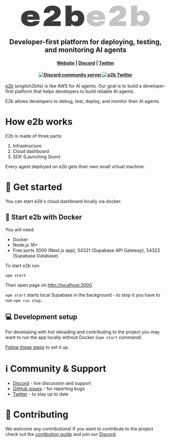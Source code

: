 <h1 align="center">
  <img width="200" src="docs-assets/logoname-black.svg#gh-light-mode-only" alt="e2b">
  <img width="200" src="docs-assets/logoname-white.svg#gh-dark-mode-only" alt="e2b">
</h1>

<h2 align="center">Developer-first platform for deploying, testing, and monitoring AI agents</h2>

<h4 align="center">
  <a href="https://e2b.dev">Website</a> |
  <a href="https://discord.gg/U7KEcGErtQ">Discord</a> |
  <a href="https://twitter.com/e2b_dev">Twitter</a>
</h4>

<h4 align="center">
  <a href="https://discord.gg/U7KEcGErtQ">
    <img src="https://img.shields.io/badge/chat-on%20Discord-blue" alt="Discord community server" />
  </a>
  <a href="https://twitter.com/e2b_dev">
    <img src="https://img.shields.io/twitter/follow/infisical?label=Follow" alt="e2b Twitter" />
  </a>
</h4>

[e2b](https://e2b.dev) (_english2bits_) is like AWS for AI agents. Our goal is
to build a developer-first platform that helps developers to build reliable AI
agents.

E2b allows developers to debug, test, deploy, and monitor their AI agents.

# How e2b works

E2b is made of three parts:

1. Infrastructure
2. Cloud dashboard
3. SDK (Launching Soon)

Every agent deployed on e2b gets their own small virtual machine.

# 🚀 Get started

You can start e2b's cloud dashboard locally via docker.

## 🐳 Start e2b with Docker

You will need:

- Docker
- Node.js _16+_
- Free ports 3000 (Next.js app), 54321 (Supabase API Gateway), 54322 (Supabase
  Database)

To start e2b run:

```
npm start
```

Then open page on [http://localhost:3000](http://localhost:3000).

`npm start` starts local Supabase in the background - to stop it you have to run
`npm run stop`.

## 💻 Development setup

For developing with hot reloading and contributing to the project you may want
to run the app locally without Docker (`npm start` command).

[Follow these steps](DEVELOPMENT_SETUP.md) to set it up.

# ℹ️ Community & Support

- [Discord](https://discord.gg/U7KEcGErtQ) - live discussion and support
- [GitHub issues](https://github.com/e2b-dev/e2b/issues) - for reporting bugs
- [Twitter](https://twitter.com/e2b_dev) - to stay up to date

# 🤝 Contributing

We welcome any contributions! If you want to contribute to the project check out
the [contibution guide](CONTRIBUTING.md) and join our
[Discord](https://discord.gg/dSBY3ms2Qr).
